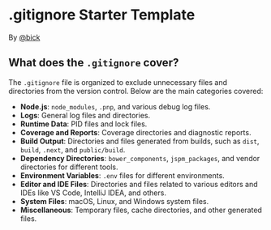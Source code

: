 # .gitignore Starter Template
By [@bick](https://owenbick.com)

## What does the `.gitignore` cover?
The `.gitignore` file is organized to exclude unnecessary files and directories from the version control. Below are the main categories covered:

- **Node.js**: `node_modules`, `.pnp`, and various debug log files.
- **Logs**: General log files and directories.
- **Runtime Data**: PID files and lock files.
- **Coverage and Reports**: Coverage directories and diagnostic reports.
- **Build Output**: Directories and files generated from builds, such as `dist`, `build`, `.next`, and `public/build`.
- **Dependency Directories**: `bower_components`, `jspm_packages`, and vendor directories for different tools.
- **Environment Variables**: `.env` files for different environments.
- **Editor and IDE Files**: Directories and files related to various editors and IDEs like VS Code, IntelliJ IDEA, and others.
- **System Files**: macOS, Linux, and Windows system files.
- **Miscellaneous**: Temporary files, cache directories, and other generated files.
